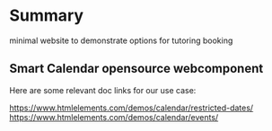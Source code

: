 # Summary
minimal website to demonstrate options for tutoring booking

## Smart Calendar opensource webcomponent
Here are some relevant doc links for our use case:

https://www.htmlelements.com/demos/calendar/restricted-dates/
https://www.htmlelements.com/demos/calendar/events/
